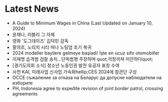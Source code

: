 # Latest News
-  A Guide to Minimum Wages in China (Last Updated on January 10, 2024)
-  윤채나, 러블리 그 자체
-  영화 '도그데이즈' 김덕민 감독
-  황의조, 노리치 시티 떠나 노팅엄 조기 복귀
-  2024 modeller bayilere gelmeye başladı! İşte en ucuz sıfır otomobiller
-  이재명 습격범 검찰 송치...단독범행 주장하며 quot;걱정끼쳐 미안하다quot;
-  [경기도의회 소식] 청소년 노동인권 발전 유공자 표창 수여
-  사천 KAI, 미래사업 신사업 가속화hellip;CES 2024에 참관단 구성
-  ОССЕ съжаление за отказа на Беларус да допусне наблюдатели на изборите
-  PH, Indonesia agree to expedite revision of joint border patrol, crossing agreements
